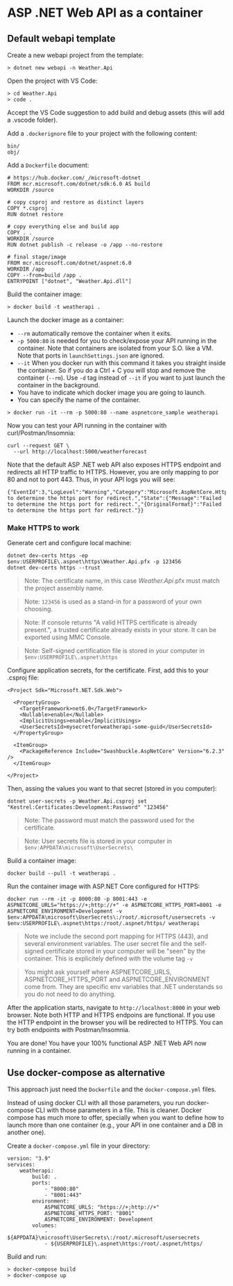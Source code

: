 # ASP .NET Web API as a container

## Default webapi template

Create a new webapi project from the template:

```
> dotnet new webapi -n Weather.Api
```

Open the project with VS Code:

```
> cd Weather.Api
> code .
```

Accept the VS Code suggestion to add build and debug assets (this will add a .vscode folder).

Add a `.dockerignore` file to your project with the following content:

```
bin/
obj/
```

Add a `Dockerfile` document:

```
# https://hub.docker.com/_/microsoft-dotnet
FROM mcr.microsoft.com/dotnet/sdk:6.0 AS build
WORKDIR /source

# copy csproj and restore as distinct layers
COPY *.csproj .
RUN dotnet restore

# copy everything else and build app
COPY . .
WORKDIR /source
RUN dotnet publish -c release -o /app --no-restore

# final stage/image
FROM mcr.microsoft.com/dotnet/aspnet:6.0
WORKDIR /app
COPY --from=build /app .
ENTRYPOINT ["dotnet", "Weather.Api.dll"]
```

Build the container image:

```
> docker build -t weatherapi .
```

Launch the docker image as a container:

-   `--rm` automatically remove the container when it exits.
-   `-p 5000:80` is needed for you to check/expose your API running in the container. Note that containers are isolated from your S.O. like a VM. Note that ports in `launchSettings.json` are ignored.
-   `--it` When you docker run with this command it takes you straight inside the container. So if you do a Ctrl + C you will stop and remove the container (`--rm`). Use `-d` tag instead of `--it` if you want to just launch the container in the background.
-   You have to indicate which docker image you are going to launch.
-   You can specify the name of the container.

```
> docker run -it --rm -p 5000:80 --name aspnetcore_sample weatherapi
```

Now you can test your API running in the container with curl/Postman/Insomnia:

```
curl --request GET \
  --url http://localhost:5000/weatherforecast
```

Note that the default ASP .NET web API also exposes HTTPS endpoint and redirects all HTTP traffic to HTTPS. However, you are only mapping to por 80 and not to port 443. Thus, in your API logs you will see:

```
{"EventId":3,"LogLevel":"Warning","Category":"Microsoft.AspNetCore.HttpsPolicy.HttpsRedirectionMiddleware","Message":"Failed to determine the https port for redirect.","State":{"Message":"Failed to determine the https port for redirect.","{OriginalFormat}":"Failed to determine the https port for redirect."}}
```

### Make HTTPS to work

Generate cert and configure local machine:

```console
dotnet dev-certs https -ep $env:USERPROFILE\.aspnet\https\Weather.Api.pfx -p 123456
dotnet dev-certs https --trust
```

> Note: The certificate name, in this case _Weather.Api_.pfx must match the project assembly name.

> Note: `123456` is used as a stand-in for a password of your own choosing.

> Note: If console returns "A valid HTTPS certificate is already present.", a trusted certificate already exists in your store. It can be exported using MMC Console.

> Note: Self-signed certification file is stored in your computer in `$env:USERPROFILE\.aspnet\https`

Configure application secrets, for the certificate. First, add this to your .csproj file:

```
<Project Sdk="Microsoft.NET.Sdk.Web">

  <PropertyGroup>
    <TargetFramework>net6.0</TargetFramework>
    <Nullable>enable</Nullable>
    <ImplicitUsings>enable</ImplicitUsings>
    <UserSecretsId>mysecretforweatherapi-some-guid</UserSecretsId>
  </PropertyGroup>

  <ItemGroup>
    <PackageReference Include="Swashbuckle.AspNetCore" Version="6.2.3" />
  </ItemGroup>

</Project>
```

Then, assing the values you want to that secret (stored in you computer):

```console
dotnet user-secrets -p Weather.Api.csproj set "Kestrel:Certificates:Development:Password" "123456"
```

> Note: The password must match the password used for the certificate.

> Note: User secrets file is stored in your computer in `$env:APPDATA\microsoft\UserSecrets\`

Build a container image:

```console
docker build --pull -t weatherapi .
```

Run the container image with ASP.NET Core configured for HTTPS:

```console
docker run --rm -it -p 8000:80 -p 8001:443 -e ASPNETCORE_URLS="https://+;http://+" -e ASPNETCORE_HTTPS_PORT=8001 -e ASPNETCORE_ENVIRONMENT=Development -v $env:APPDATA\microsoft\UserSecrets\:/root/.microsoft/usersecrets -v $env:USERPROFILE\.aspnet\https:/root/.aspnet/https/ weatherapi
```

> Note we include the second port mapping for HTTPS (443), and several environment variables. The user secret file and the self-signed certificate stored in your computer will be "seen" by the container. This is explicitely defined with the volume tag `-v`

> You might ask yourself where ASPNETCORE_URLS, ASPNETCORE_HTTPS_PORT and ASPNETCORE_ENVIRONMENT come from. They are specific env variables that .NET understands so you do not need to do anything.

After the application starts, navigate to `http://localhost:8000` in your web browser. Note both HTTP and HTTPS endpoins are functional. If you use the HTTP endpoint in the browser you will be redirected to HTTPS. You can try both endpoints with Postman/Insomnia.

You are done! You have your 100% functional ASP .NET Web API now running in a container.

## Use docker-compose as alternative

This approach just need the `Dockerfile` and the `docker-compose.yml` files.

Instead of using docker CLI with all those parameters, you run docker-compose CLI with those parameters in a file. This is cleaner. Docker compose has much more to offer, specially when you want to define how to launch more than one container (e.g., your API in one container and a DB in another one).

Create a `docker-compose.yml` file in your directory:

```
version: "3.9"
services:
    weatherapi:
        build: .
        ports:
            - "8000:80"
            - "8001:443"
        environment:
            ASPNETCORE_URLS: "https://+;http://+"
            ASPNETCORE_HTTPS_PORT: "8001"
            ASPNETCORE_ENVIRONMENT: Development
        volumes:
            - ${APPDATA}\microsoft\UserSecrets\:/root/.microsoft/usersecrets
            - ${USERPROFILE}\.aspnet\https:/root/.aspnet/https/
```

Build and run:

```console
> docker-compose build
> docker-compose up
```
